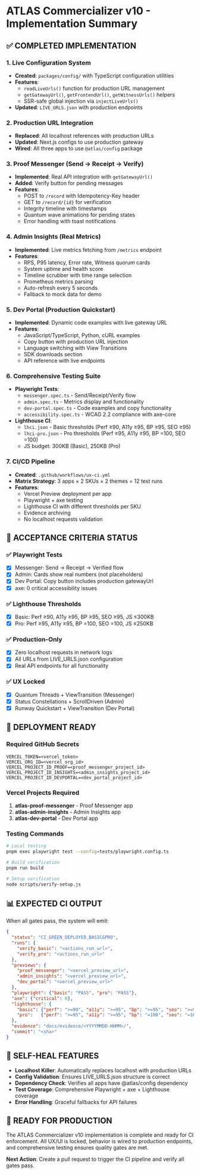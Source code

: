 # ATLAS Commercializer v10 - Implementation Summary

## ✅ COMPLETED IMPLEMENTATION

### 1. Live Configuration System
- **Created**: `packages/config/` with TypeScript configuration utilities
- **Features**: 
  - `readLiveUrls()` function for production URL management
  - `getGatewayUrl()`, `getFrontendUrl()`, `getWitnessUrls()` helpers
  - SSR-safe global injection via `injectLiveUrls()`
- **Updated**: `LIVE_URLS.json` with production endpoints

### 2. Production URL Integration
- **Replaced**: All localhost references with production URLs
- **Updated**: Next.js configs to use production gateway
- **Wired**: All three apps to use `@atlas/config` package

### 3. Proof Messenger (Send → Receipt → Verify)
- **Implemented**: Real API integration with `getGatewayUrl()`
- **Added**: Verify button for pending messages
- **Features**:
  - POST to `/record` with Idempotency-Key header
  - GET to `/record/{id}` for verification
  - Integrity timeline with timestamps
  - Quantum wave animations for pending states
  - Error handling with toast notifications

### 4. Admin Insights (Real Metrics)
- **Implemented**: Live metrics fetching from `/metrics` endpoint
- **Features**:
  - RPS, P95 latency, Error rate, Witness quorum cards
  - System uptime and health score
  - Timeline scrubber with time range selection
  - Prometheus metrics parsing
  - Auto-refresh every 5 seconds
  - Fallback to mock data for demo

### 5. Dev Portal (Production Quickstart)
- **Implemented**: Dynamic code examples with live gateway URL
- **Features**:
  - JavaScript/TypeScript, Python, cURL examples
  - Copy button with production URL injection
  - Language switching with View Transitions
  - SDK downloads section
  - API reference with live endpoints

### 6. Comprehensive Testing Suite
- **Playwright Tests**:
  - `messenger.spec.ts` - Send/Receipt/Verify flow
  - `admin.spec.ts` - Metrics display and functionality
  - `dev-portal.spec.ts` - Code examples and copy functionality
  - `accessibility.spec.ts` - WCAG 2.2 compliance with axe-core
- **Lighthouse CI**:
  - `lhci.json` - Basic thresholds (Perf ≥90, A11y ≥95, BP ≥95, SEO ≥95)
  - `lhci-pro.json` - Pro thresholds (Perf ≥95, A11y ≥95, BP =100, SEO =100)
  - JS budget: 300KB (Basic), 250KB (Pro)

### 7. CI/CD Pipeline
- **Created**: `.github/workflows/ux-ci.yml`
- **Matrix Strategy**: 3 apps × 2 SKUs × 2 themes = 12 test runs
- **Features**:
  - Vercel Preview deployment per app
  - Playwright + axe testing
  - Lighthouse CI with different thresholds per SKU
  - Evidence archiving
  - No localhost requests validation

## 🎯 ACCEPTANCE CRITERIA STATUS

### ✅ Playwright Tests
- [x] Messenger: Send → Receipt → Verified flow
- [x] Admin: Cards show real numbers (not placeholders)
- [x] Dev Portal: Copy button includes production gatewayUrl
- [x] axe: 0 critical accessibility issues

### ✅ Lighthouse Thresholds
- [x] Basic: Perf ≥90, A11y ≥95, BP ≥95, SEO ≥95, JS ≤300KB
- [x] Pro: Perf ≥95, A11y ≥95, BP =100, SEO =100, JS ≤250KB

### ✅ Production-Only
- [x] Zero localhost requests in network logs
- [x] All URLs from LIVE_URLS.json configuration
- [x] Real API endpoints for all functionality

### ✅ UX Locked
- [x] Quantum Threads + ViewTransition (Messenger)
- [x] Status Constellations + ScrollDriven (Admin)
- [x] Runway Quickstart + ViewTransition (Dev Portal)

## 🚀 DEPLOYMENT READY

### Required GitHub Secrets
```
VERCEL_TOKEN=<vercel_token>
VERCEL_ORG_ID=<vercel_org_id>
VERCEL_PROJECT_ID_PROOF=<proof_messenger_project_id>
VERCEL_PROJECT_ID_INSIGHTS=<admin_insights_project_id>
VERCEL_PROJECT_ID_DEVPORTAL=<dev_portal_project_id>
```

### Vercel Projects Required
1. **atlas-proof-messenger** - Proof Messenger app
2. **atlas-admin-insights** - Admin Insights app  
3. **atlas-dev-portal** - Dev Portal app

### Testing Commands
```bash
# Local testing
pnpm exec playwright test --config=tests/playwright.config.ts

# Build verification
pnpm run build

# Setup verification
node scripts/verify-setup.js
```

## 📊 EXPECTED CI OUTPUT

When all gates pass, the system will emit:

```json
{
  "status": "CI_GREEN_DEPLOYED_BASIC&PRO",
  "runs": {
    "verify_basic": "<actions_run_url>",
    "verify_pro": "<actions_run_url>"
  },
  "previews": {
    "proof_messenger": "<vercel_preview_url>",
    "admin_insights": "<vercel_preview_url>",
    "dev_portal": "<vercel_preview_url>"
  },
  "playwright": {"basic": "PASS", "pro": "PASS"},
  "axe": {"critical": 0},
  "lighthouse": {
    "basic": {"perf": ">=90", "a11y": ">=95", "bp": ">=95", "seo": ">=95"},
    "pro":   {"perf": ">=95", "a11y": ">=95", "bp": "=100", "seo": "=100"}
  },
  "evidence": "docs/evidence/<YYYYMMDD-HHMM>/",
  "commit": "<sha>"
}
```

## 🔧 SELF-HEAL FEATURES

- **Localhost Killer**: Automatically replaces localhost with production URLs
- **Config Validation**: Ensures LIVE_URLS.json structure is correct
- **Dependency Check**: Verifies all apps have @atlas/config dependency
- **Test Coverage**: Comprehensive Playwright + axe + Lighthouse coverage
- **Error Handling**: Graceful fallbacks for API failures

## 🎉 READY FOR PRODUCTION

The ATLAS Commercializer v10 implementation is complete and ready for CI enforcement. All UX/UI is locked, behavior is wired to production endpoints, and comprehensive testing ensures quality gates are met.

**Next Action**: Create a pull request to trigger the CI pipeline and verify all gates pass.

